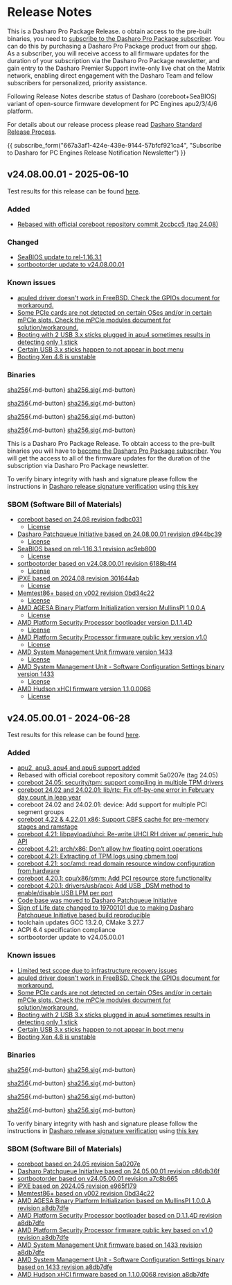 # Release Notes

This is a Dasharo Pro Package Release. o obtain access to the pre-built binaries,
you need to [subscribe to the Dasharo Pro Package subscriber](https://docs.dasharo.com/ways-you-can-help-us/#become-a-dasharo-pro-package-subscriber).
You can do this by purchasing a Dasharo Pro Package product from our [shop](https://shop.3mdeb.com/product/1-year-dasharo-pro-package-for-network-appliance-corebootseabios/).
As a subscriber, you will receive access to all firmware updates for the
duration of your subscription via the Dasharo Pro Package newsletter,
and gain entry to the Dasharo Premier Support invite-only live chat
on the Matrix network, enabling direct engagement with the Dasharo Team
and fellow subscribers for personalized, priority assistance.

Following Release Notes describe status of Dasharo (coreboot+SeaBIOS) variant
of open-source firmware development for PC Engines apu2/3/4/6 platform.

For details about our release process please read
[Dasharo Standard Release Process](../../dev-proc/standard-release-process.md).

{{ subscribe_form("667a3af1-424e-439e-9144-57bfcf921ca4",
"Subscribe to Dasharo for PC Engines Release Notification Newsletter") }}

## v24.08.00.01 - 2025-06-10

Test results for this release can be found
[here](https://docs.google.com/spreadsheets/d/1_uRhVo9eYeZONnelymonYp444zYHT_Q_qmJEJ8_XqJc/edit?usp=sharing).

### Added

- [Rebased with official coreboot repository commit 2ccbcc5 (tag 24.08)](https://doc.coreboot.org/releases/coreboot-24.08-relnotes.html)

### Changed

- [SeaBIOS update to rel-1.16.3.1](https://github.com/pcengines/seabios/compare/rel-1.16.0.1...rel-1.16.3.1)
- [sortbootorder update to v24.08.00.01](https://github.com/pcengines/sortbootorder/compare/v24.05.00.01...v24.08.00.01)

### Known issues

- [apuled driver doesn't work in FreeBSD. Check the GPIOs document for workaround.](https://github.com/pcengines/coreboot/issues/329)
- [Some PCIe cards are not detected on certain OSes and/or in certain mPCIe slots. Check the mPCIe modules document for solution/workaround.](https://github.com/pcengines/apu2-documentation/issues/115)
- [Booting with 2 USB 3.x sticks plugged in apu4 sometimes results in detecting only 1 stick](https://github.com/pcengines/seabios/issues/30)
- [Certain USB 3.x sticks happen to not appear in boot menu](https://github.com/pcengines/seabios/issues/29)
- [Booting Xen 4.8 is unstable](https://github.com/pcengines/apu2-documentation/issues/109)

### Binaries

[sha256][pcengines_apu2_seabios_v24.08.00.01.rom_hash]{.md-button}
[sha256.sig][pcengines_apu2_seabios_v24.08.00.01.rom_sig]{.md-button}

[sha256][pcengines_apu3_seabios_v24.08.00.01.rom_hash]{.md-button}
[sha256.sig][pcengines_apu3_seabios_v24.08.00.01.rom_sig]{.md-button}

[sha256][pcengines_apu4_seabios_v24.08.00.01.rom_hash]{.md-button}
[sha256.sig][pcengines_apu4_seabios_v24.08.00.01.rom_sig]{.md-button}

[sha256][pcengines_apu6_seabios_v24.08.00.01.rom_hash]{.md-button}
[sha256.sig][pcengines_apu6_seabios_v24.08.00.01.rom_sig]{.md-button}

This is a Dasharo Pro Package Release. To obtain access to the pre-built
binaries you will have to
[become the Dasharo Pro Package subscriber](../../ways-you-can-help-us.md#become-a-dasharo-pro-package-subscriber).
You will get the access to all of the firmware updates for the duration of the
subscription via Dasharo Pro Package newsletter.

To verify binary integrity with hash and signature please follow the
instructions in [Dasharo release signature verification](../../guides/signature-verification.md)
using [this key](https://raw.githubusercontent.com/3mdeb/3mdeb-secpack/master/dasharo/pcengines_apu2/dasharo-release-24.08.00.x-for-pc-engines-signing-key.asc)

### SBOM (Software Bill of Materials)

- [coreboot based on 24.08 revision fadbc031](https://github.com/coreboot/coreboot/tree/24.08)
    + [License](https://github.com/coreboot/coreboot/blob/24.08/COPYING)
- [Dasharo Patchqueue Initiative based on 24.08.00.01 revision d944bc39](https://github.com/Dasharo/dasharo-pq/tree/d944bc39)
    + [License](https://github.com/Dasharo/dasharo-pq/blob/d944bc39/LICENSE)
- [SeaBIOS based on rel-1.16.3.1 revision ac9eb800](https://github.com/pcengines/seabios/tree/ac9eb800)
    + [License](https://github.com/pcengines/seabios/blob/ac9eb800/COPYING)
- [sortbootorder based on v24.08.00.01 revision 6188b4f4](https://github.com/pcengines/sortbootorder/tree/6188b4f4)
    + [License](https://github.com/pcengines/sortbootorder/blob/6188b4f4/LICENSE)
- [iPXE based on 2024.08 revision 301644ab](https://github.com/ipxe/ipxe/tree/301644ab)
    + [License](https://github.com/ipxe/ipxe/blob/301644ab/COPYING.GPLv2)
- [Memtest86+ based on v002 revision 0bd34c22](https://review.coreboot.org/admin/repos/memtest86plus,general)
    + [License](https://review.coreboot.org/admin/repos/memtest86plus,general)
- [AMD AGESA Binary Platform Initialization version MullinsPI 1.0.0.A](https://github.com/coreboot/blobs/tree/a8db7dfe/pi/amd/00730F01/FT3b)
    + [License](https://github.com/coreboot/blobs/tree/a8db7dfe/pi/amd/00730F01/FT3b/license.txt)
- [AMD Platform Security Processor bootloader version D.1.1.4D](https://github.com/coreboot/blobs/tree/a8db7dfe/southbridge/amd/avalon/PSP/PspBootLoader.Bypass.sbin)
    + [License](https://github.com/coreboot/blobs/blob/a8db7dfe/southbridge/amd/avalon/PSP/license.txt)
- [AMD Platform Security Processor firmware public key version v1.0](https://github.com/coreboot/blobs/tree/a8db7dfe/southbridge/amd/avalon/PSP/AmdPubKey.bin)
    + [License](https://github.com/coreboot/blobs/blob/a8db7dfe/southbridge/amd/avalon/PSP/license.txt)
- [AMD System Management Unit firmware version 1433](https://github.com/coreboot/blobs/tree/a8db7dfe/southbridge/amd/avalon/PSP/SmuFirmware.sbin)
    + [License](https://github.com/coreboot/blobs/blob/a8db7dfe/southbridge/amd/avalon/PSP/license.txt)
- [AMD System Management Unit - Software Configuration Settings binary version 1433](https://github.com/coreboot/blobs/tree/a8db7dfe/southbridge/amd/avalon/PSP/SmuScs.bin)
    + [License](https://github.com/coreboot/blobs/blob/a8db7dfe/southbridge/amd/avalon/PSP/license.txt)
- [AMD Hudson xHCI firmware version 1.1.0.0068](https://github.com/coreboot/blobs/tree/a8db7dfe/southbridge/amd/avalon/xhci.bin)
    + [License](https://github.com/coreboot/blobs/blob/a8db7dfe/southbridge/amd/avalon/license.txt)

[pcengines_apu2_seabios_v24.08.00.01.rom_hash]: https://dl.3mdeb.com/open-source-firmware/Dasharo/pcengines_apu2/seabios/v24.08.00.01/pcengines_apu2_seabios_v24.08.00.01.rom.sha256
[pcengines_apu2_seabios_v24.08.00.01.rom_sig]: https://dl.3mdeb.com/open-source-firmware/Dasharo/pcengines_apu2/seabios/v24.08.00.01/pcengines_apu2_seabios_v24.08.00.01.rom.sha256.sig
[pcengines_apu3_seabios_v24.08.00.01.rom_hash]: https://dl.3mdeb.com/open-source-firmware/Dasharo/pcengines_apu2/seabios/v24.08.00.01/pcengines_apu3_seabios_v24.08.00.01.rom.sha256
[pcengines_apu3_seabios_v24.08.00.01.rom_sig]: https://dl.3mdeb.com/open-source-firmware/Dasharo/pcengines_apu2/seabios/v24.08.00.01/pcengines_apu3_seabios_v24.08.00.01.rom.sha256.sig
[pcengines_apu4_seabios_v24.08.00.01.rom_hash]: https://dl.3mdeb.com/open-source-firmware/Dasharo/pcengines_apu2/seabios/v24.08.00.01/pcengines_apu4_seabios_v24.08.00.01.rom.sha256
[pcengines_apu4_seabios_v24.08.00.01.rom_sig]: https://dl.3mdeb.com/open-source-firmware/Dasharo/pcengines_apu2/seabios/v24.08.00.01/pcengines_apu4_seabios_v24.08.00.01.rom.sha256.sig
[pcengines_apu6_seabios_v24.08.00.01.rom_hash]: https://dl.3mdeb.com/open-source-firmware/Dasharo/pcengines_apu2/seabios/v24.08.00.01/pcengines_apu6_seabios_v24.08.00.01.rom.sha256
[pcengines_apu6_seabios_v24.08.00.01.rom_sig]: https://dl.3mdeb.com/open-source-firmware/Dasharo/pcengines_apu2/seabios/v24.08.00.01/pcengines_apu6_seabios_v24.08.00.01.rom.sha256.sig

## v24.05.00.01 - 2024-06-28

Test results for this release can be found
[here](https://docs.google.com/spreadsheets/d/1_uRhVo9eYeZONnelymonYp444zYHT_Q_qmJEJ8_XqJc/edit?usp=sharing).

### Added

- [apu2, apu3, apu4 and apu6 support added](https://github.com/Dasharo/dasharo-issues/issues/909)
- Rebased with official coreboot repository commit 5a0207e (tag 24.05)
- [coreboot 24.05: security/tpm: support compiling in multiple TPM drivers](https://doc.coreboot.org/releases/coreboot-24.05-relnotes.html#security-tpm-support-compiling-in-multiple-tpm-drivers)
- [coreboot 24.02 and 24.02.01: lib/rtc: Fix off-by-one error in February day count in leap year](https://doc.coreboot.org/releases/coreboot-24.02-relnotes.html#lib-rtc-fix-off-by-one-error-in-february-day-count-in-leap-year)
- coreboot 24.02 and 24.02.01: device: Add support for multiple PCI segment groups
- [coreboot 4.22 & 4.22.01 x86: Support CBFS cache for pre-memory stages and ramstage](https://doc.coreboot.org/releases/coreboot-4.22-relnotes.html#x86-support-cbfs-cache-for-pre-memory-stages-and-ramstage)
- [coreboot 4.21: libpayload/uhci: Re-write UHCI RH driver w/ generic_hub API](https://doc.coreboot.org/releases/coreboot-4.21-relnotes.html#libpayload-uhci-re-write-uhci-rh-driver-w-generic-hub-api)
- [coreboot 4.21: arch/x86: Don’t allow hw floating point operations](https://doc.coreboot.org/releases/coreboot-4.21-relnotes.html#arch-x86-don-t-allow-hw-floating-point-operations)
- [coreboot 4.21: Extracting of TPM logs using cbmem tool](https://doc.coreboot.org/releases/coreboot-4.21-relnotes.html#extracting-of-tpm-logs-using-cbmem-tool)
- [coreboot 4.21: soc/amd: read domain resource window configuration from hardware](https://doc.coreboot.org/releases/coreboot-4.21-relnotes.html#soc-amd-read-domain-resource-window-configuration-from-hardware)
- [coreboot 4.20.1: cpu/x86/smm: Add PCI resource store functionality](https://doc.coreboot.org/releases/coreboot-4.20.1-relnotes.html#cpu-x86-smm-add-pci-resource-store-functionality)
- [coreboot 4.20.1: drivers/usb/acpi: Add USB _DSM method to enable/disable USB LPM per port](https://doc.coreboot.org/releases/coreboot-4.20.1-relnotes.html#drivers-usb-acpi-add-usb-dsm-method-to-enable-disable-usb-lpm-per-port)
- [Code base was moved to Dasharo Patchqueue Initiative](https://github.com/Dasharo/dasharo-pq?tab=readme-ov-file#background)
- [Sign of Life date changed to 19700101 due to making Dasharo Patchqueue Initiative based build reproducible](https://github.com/Dasharo/dasharo-issues/issues/889)
- toolchain updates GCC 13.2.0, CMake 3.27.7
- ACPI 6.4 specification compliance
- sortbootorder update to v24.05.00.01

### Known issues

- [Limited test scope due to infrastructure recovery issues](https://github.com/Dasharo/dasharo-issues/issues/914)
- [apuled driver doesn't work in FreeBSD. Check the  GPIOs document for workaround.](https://github.com/pcengines/coreboot/issues/329)
- [Some PCIe cards are not detected on certain OSes and/or in certain mPCIe slots. Check the  mPCIe modules document for solution/workaround.](https://github.com/pcengines/apu2-documentation/issues/115)
- [Booting with 2 USB 3.x sticks plugged in apu4 sometimes results in detecting only 1 stick](https://github.com/pcengines/seabios/issues/30)
- [Certain USB 3.x sticks happen to not appear in boot menu](https://github.com/pcengines/seabios/issues/29)
- [Booting Xen 4.8 is unstable](https://github.com/pcengines/apu2-documentation/issues/109)

### Binaries

[sha256][pcengines_apu2_seabios_v24.05.00.01.rom_hash]{.md-button}
[sha256.sig][pcengines_apu2_seabios_v24.05.00.01.rom_sig]{.md-button}

[sha256][pcengines_apu3_seabios_v24.05.00.01.rom_hash]{.md-button}
[sha256.sig][pcengines_apu3_seabios_v24.05.00.01.rom_sig]{.md-button}

[sha256][pcengines_apu4_seabios_v24.05.00.01.rom_hash]{.md-button}
[sha256.sig][pcengines_apu4_seabios_v24.05.00.01.rom_sig]{.md-button}

[sha256][pcengines_apu6_seabios_v24.05.00.01.rom_hash]{.md-button}
[sha256.sig][pcengines_apu6_seabios_v24.05.00.01.rom_sig]{.md-button}

To verify binary integrity with hash and signature please follow the
instructions in [Dasharo release signature verification](../../guides/signature-verification.md)
using [this key](https://raw.githubusercontent.com/3mdeb/3mdeb-secpack/master/dasharo/pcengines_apu2/dasharo-release-24.05.00.x-for-pc-engines-signing-key.asc)

### SBOM (Software Bill of Materials)

- [coreboot based on 24.05 revision 5a0207e](https://github.com/coreboot/coreboot/tree/5a0207e)
- [Dasharo Patchqueue Initiative based on 24.05.00.01 revision c86db36f](https://github.com/Dasharo/dasharo-pq/tree/c86db36f)
- [sortbootorder based on v24.05.00.01 revision a7c8b665](https://github.com/pcengines/sortbootorder/tree/a7c8b665)
- [iPXE based on 2024.05 revision e965f179](https://github.com/ipxe/ipxe/tree/e965f179)
- [Memtest86+ based on v002 revision 0bd34c22](https://review.coreboot.org/c/memtest86plus/+/29185)
- [AMD AGESA Binary Platform Initialization based on MullinsPI 1.0.0.A revision a8db7dfe](https://github.com/coreboot/blobs/tree/a8db7dfe/pi/amd/00730F01/FT3b)
- [AMD Platform Security Processor bootloader based on D.1.1.4D revision a8db7dfe](https://github.com/coreboot/blobs/tree/a8db7dfe/southbridge/amd/avalon/PSP/PspBootLoader.Bypass.sbin)
- [AMD Platform Security Processor firmware public key based on v1.0 revision a8db7dfe](https://github.com/coreboot/blobs/tree/a8db7dfe/southbridge/amd/avalon/PSP/AmdPubKey.bin)
- [AMD System Management Unit firmware based on 1433 revision a8db7dfe](https://github.com/coreboot/blobs/tree/a8db7dfe/southbridge/amd/avalon/PSP/SmuFirmware.sbin)
- [AMD System Management Unit - Software Configuration Settings binary based on 1433 revision a8db7dfe](https://github.com/coreboot/blobs/tree/a8db7dfe/southbridge/amd/avalon/PSP/SmuScs.bin)
- [AMD Hudson xHCI firmware based on 1.1.0.0068 revision a8db7dfe](https://github.com/coreboot/blobs/tree/a8db7dfe/southbridge/amd/avalon/xhci.bin)

[pcengines_apu2_seabios_v24.05.00.01.rom_hash]: https://dl.3mdeb.com/open-source-firmware/Dasharo/pcengines_apu2/v24.05.00.01/pcengines_apu2_seabios_v24.05.00.01.rom.sha256
[pcengines_apu2_seabios_v24.05.00.01.rom_sig]: https://dl.3mdeb.com/open-source-firmware/Dasharo/pcengines_apu2/v24.05.00.01/pcengines_apu2_seabios_v24.05.00.01.rom.sha256.sig
[pcengines_apu3_seabios_v24.05.00.01.rom_hash]: https://dl.3mdeb.com/open-source-firmware/Dasharo/pcengines_apu2/v24.05.00.01/pcengines_apu3_seabios_v24.05.00.01.rom.sha256
[pcengines_apu3_seabios_v24.05.00.01.rom_sig]: https://dl.3mdeb.com/open-source-firmware/Dasharo/pcengines_apu2/v24.05.00.01/pcengines_apu3_seabios_v24.05.00.01.rom.sha256.sig
[pcengines_apu4_seabios_v24.05.00.01.rom_hash]: https://dl.3mdeb.com/open-source-firmware/Dasharo/pcengines_apu2/v24.05.00.01/pcengines_apu4_seabios_v24.05.00.01.rom.sha256
[pcengines_apu4_seabios_v24.05.00.01.rom_sig]: https://dl.3mdeb.com/open-source-firmware/Dasharo/pcengines_apu2/v24.05.00.01/pcengines_apu4_seabios_v24.05.00.01.rom.sha256.sig
[pcengines_apu6_seabios_v24.05.00.01.rom_hash]: https://dl.3mdeb.com/open-source-firmware/Dasharo/pcengines_apu2/v24.05.00.01/pcengines_apu6_seabios_v24.05.00.01.rom.sha256
[pcengines_apu6_seabios_v24.05.00.01.rom_sig]: https://dl.3mdeb.com/open-source-firmware/Dasharo/pcengines_apu2/v24.05.00.01/pcengines_apu6_seabios_v24.05.00.01.rom.sha256.sig
